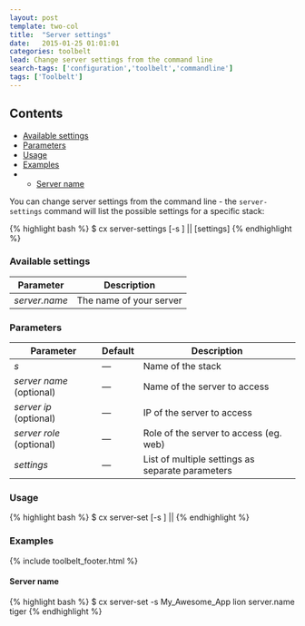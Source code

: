 ```yaml
---
layout: post
template: two-col
title:  "Server settings"
date:   2015-01-25 01:01:01
categories: toolbelt
lead: Change server settings from the command line
search-tags: ['configuration','toolbelt','commandline']
tags: ['Toolbelt']
---
```


<h2>Contents</h2>
<ul class="page-toc">
	<li>
		<a href="#available">Available settings</a>
	</li>
	<li>
		<a href="#parameters">Parameters</a>
	</li>
	<li>
		<a href="#usage">Usage</a>
	</li>
	<li>
		<a href="#examples">Examples</a>
	</li>
	        <li>
                <ul>
                <li><a href="#name">Server name</a></li>
                </ul>
            </li>
</ul>


You can change server settings from the command line - the `server-settings` command will list the possible settings for a specific stack:

{% highlight bash %}
$ cx server-settings [-s <stack>] <server name>|<server ip>|<server role> [settings]
{% endhighlight %}

<h3 id="available">Available settings</h3>

<table class='table table-bordered table-striped table-small'>
    <thead>
        <tr>
            <th align="center">Parameter</th>
            <th align="center">Description</th>
        </tr>
    </thead>
    <tbody>
        <tr>
            <td><i>server.name</i></td>
            <td>The name of your server</td>
        </tr>
    </tbody>
</table>

<h3 id="parameters">Parameters</h3>

<table class='table table-bordered table-striped table-small'>
    <thead>
        <tr>
            <th align="center">Parameter</th>
            <th align="center">Default</th>
            <th align="center">Description</th>
        </tr>
    </thead>
    <tbody>
        <tr>
            <td><i>s</i></td>
            <td>&mdash;</td>
            <td>Name of the stack</td>
        </tr>
        <tr>
            <td><i>server name</i> (optional)</td>
            <td>&mdash;</td>
            <td>Name of the server to access</td>
        </tr>
        <tr>
            <td><i>server ip</i> (optional)</td>
            <td>&mdash;</td>
            <td>IP of the server to access</td>
        </tr>
        <tr>
            <td><i>server role</i> (optional)</td>
            <td>&mdash;</td>
            <td>Role of the server to access (eg. web)</td>
        </tr>
       <tr>
            <td><i>settings</i></td>
            <td>&mdash;</td>
            <td>List of multiple settings as separate parameters</td>
        </tr>
    </tbody>
</table>

<h3 id="usage">Usage</h3>
{% highlight bash %}
$ cx server-set [-s <stack>] <server name>|<server ip>|<server role> <setting> <value>
{% endhighlight %}

<h3 id="examples">Examples</h3>

{% include toolbelt_footer.html %}

<h4 id="name">Server name</h4>
{% highlight bash %}
$ cx server-set -s My_Awesome_App lion server.name tiger
{% endhighlight %}
